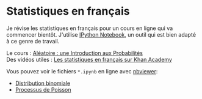 Statistiques en français
========================

Je révise les statistiques en français pour un cours en ligne qui va
commencer bientôt.  J'utilise [IPython Notebook][ipynb], un outil qui est
bien adapté à ce genre de travail.

Le cours : [Aléatoire : une Introduction aux Probabilités](https://www.coursera.org/course/probas)<br>
Des vidéos utiles : [Les statistiques en français sur Khan Academy](https://fr.khanacademy.org/)

Vous pouvez voir le fichiers `*.ipynb` en ligne avec
[nbviewer](http://nbviewer.ipython.org/):

* [Distribution binomiale](http://nbviewer.ipython.org/urls/raw.github.com/emk/statistiques_en_francais/master/Distribution%2520binomiale.ipynb)
* [Processus de Poisson](http://nbviewer.ipython.org/urls/raw.github.com/emk/statistiques_en_francais/master/Processus%2520de%2520Poisson.ipynb)

[ipynb]: http://ipython.org/notebook.html
